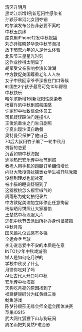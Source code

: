 湾区升明月  
黑龙江新增1例新冠阳性感染者  
孙颖莎率河北女团夺铜  
哈尔滨发布公告非必要不离哈  
中秋玉良缘  
库克用iPhone12发中秋祝福  
刘亦菲陈晓梦华录中秋节海报  
放下暗恋六年的人是什么体验  
北影节三星星光时刻  
这作业抄得太明显了  
胡军受父亲影响参演长津湖  
中方敦促美国尊重老年人人权  
女子中秋回家爷爷深夜在门口等候  
韩国生2个孩子最高可免10年房租  
中秋快乐  
哈尔滨新增1例新冠阳性感染者  
杨幂许凯中秋剧照氛围感  
许家印中秋致信全体员工  
司机疑误踩油门连撞4人  
王俊凯重生之门生日剧照  
宁夏出现沙漠自助餐  
奥特曼只保护了他自己  
70后大叔用竹子编了一轮中秋月  
机智的恋爱  
沉香如屑中秋海报  
迪丽热巴安乐传中秋节剧照  
教老人用手机的跑腿订单翻倍增长  
内财大教授骚扰猥亵女学生被开除党籍  
没想到理发也能社死  
被小猫的睡姿舒服到了  
这猕猴桃怎么椒里椒气的  
周雨彤为姥姥拍纪录片  
中方敦促美澳加立即停止任意拘留  
杨紫晒月饼照让大家猜馅  
王楚然中秋汉服大片  
逃犯中秋节去派出所补办身份证被抓  
中秋月亮  
国风婚礼仪式感有多强  
全运会乒乓球  
李沁说恋爱中不安的本质是在意  
INTO1少年中秋戏游图  
懒人是如何吃月饼的  
学校中秋发了什么  
月饼你吃对了吗  
AI让古代人开口吟中秋  
安乐传中秋海报  
天狗吃月亮的原因找到了  
福建健康码分为红黄绿三类  
鱿鱼游戏  
陈梦孙颖莎无缘会师全运会团体决赛  
苹果iOS15  
武大网红狐狸下山与狗玩闹  
周冬雨把刘昊然P进合影  
